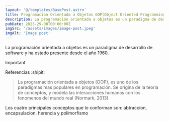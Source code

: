 ```yaml
---
layout: '@/templates/BasePost.astro'
title: Programación Orientada a Objetos OOP(Object Oriented Programming)
description: La programación orientada a objetos es un paradigma de desarrollo de software
pubDate: 2023-29-08T00:00:00Z
imgSrc: '/assets/images/image-post.jpeg'
imgAlt: 'Image post'
---
```


La programación orientada a objetos es un paradigma de desarrollo de software y ha estado presente desde el año 1960.

> [!IMPORTANT]
> Referencias :shipit:

> La programación orientada a objetos (OOP), es uno de los paradigmas mas populares en programación. Se origina de la teoria de conceptos, y modela las interacciones humanas con los fenomenos del mundo real (Normark, 2013) 

Los cuatro principales conceptos que lo conforman son: abtraccion, encapsulacion, herencia y polimorfismo

